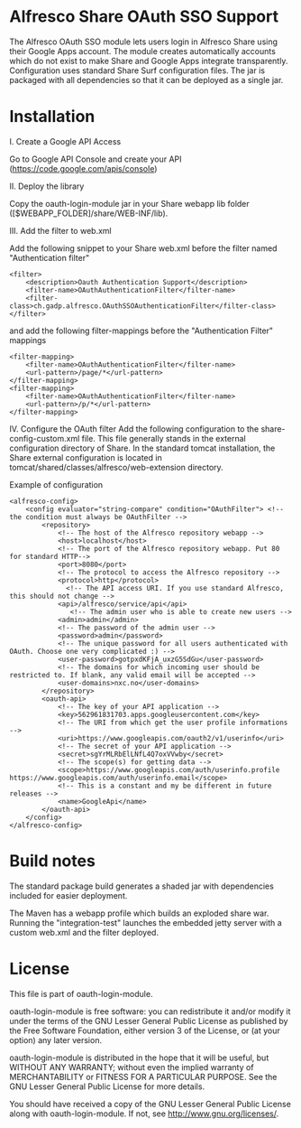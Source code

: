 Alfresco Share OAuth SSO Support
================================

The Alfresco OAuth SSO module lets users login in Alfresco Share using their Google Apps account. The module creates
automatically accounts which do not exist to make Share and Google Apps integrate transparently. Configuration uses
standard Share Surf configuration files. The jar is packaged with all dependencies so that it can be deployed as a single jar.

Installation
============

I. Create a Google API Access

Go to Google API Console and create your API (https://code.google.com/apis/console)

II. Deploy the library

Copy the oauth-login-module jar in your Share webapp lib folder ([$WEBAPP_FOLDER]/share/WEB-INF/lib).

III. Add the filter to web.xml

Add the following snippet to your Share web.xml before the filter named "Authentication filter"

    <filter>
        <description>Oauth Authentication Support</description>
        <filter-name>OAuthAuthenticationFilter</filter-name>
        <filter-class>ch.gadp.alfresco.OAuthSSOAuthenticationFilter</filter-class>
    </filter>

and add the following filter-mappings before the "Authentication Filter" mappings

    <filter-mapping>
        <filter-name>OAuthAuthenticationFilter</filter-name>
        <url-pattern>/page/*</url-pattern>
    </filter-mapping>
    <filter-mapping>
        <filter-name>OAuthAuthenticationFilter</filter-name>
        <url-pattern>/p/*</url-pattern>
    </filter-mapping>


IV. Configure the OAuth filter
Add the following configuration to the share-config-custom.xml file. This file generally stands in the external
configuration directory of Share. In the standard tomcat installation, the Share external configuration is located in
tomcat/shared/classes/alfresco/web-extension directory.

Example of configuration

    <alfresco-config>
        <config evaluator="string-compare" condition="OAuthFilter"> <!-- the condition must always be OAuthFilter -->
            <repository>
                <!-- The host of the Alfresco repository webapp -->
                <host>localhost</host>
                <!-- The port of the Alfresco repository webapp. Put 80 for standard HTTP-->
                <port>8080</port>
                <!-- The protocol to access the Alfresco repository -->
                <protocol>http</protocol>
                  <!-- The API access URI. If you use standard Alfresco, this should not change -->
                <api>/alfresco/service/api</api>
                   <!-- The admin user who is able to create new users -->
                <admin>admin</admin>
                <!-- The password of the admin user -->
                <password>admin</password>
                <!-- The unique password for all users authenticated with OAuth. Choose one very complicated :) -->
                <user-password>gotpxdKFjA_uxzG5SdGu</user-password>
                <!-- The domains for which incoming user should be restricted to. If blank, any valid email will be accepted -->
                <user-domains>nxc.no</user-domains>
            </repository>
            <oauth-api>
                <!-- The key of your API application -->
                <key>562961831703.apps.googleusercontent.com</key>
                <!-- The URI from which get the user profile informations -->
                <uri>https://www.googleapis.com/oauth2/v1/userinfo</uri>
                <!-- The secret of your API application -->
                <secret>sgYrMLRbElLNfL4Q7oxVVwby</secret>
                <!-- The scope(s) for getting data -->
                <scope>https://www.googleapis.com/auth/userinfo.profile https://www.googleapis.com/auth/userinfo.email</scope>
                <!-- This is a constant and my be different in future releases -->
                <name>GoogleApi</name>
            </oauth-api>
        </config>
    </alfresco-config>

Build notes
===========
The standard package build generates a shaded jar with dependencies included for easier deployment.

The Maven has a webapp profile which builds an exploded share war. Running the "integration-test" launches the embedded
jetty server with a custom web.xml and the filter deployed.

License
=======

This file is part of oauth-login-module.

oauth-login-module is free software: you can redistribute it and/or modify
it under the terms of the GNU Lesser General Public License as published by
the Free Software Foundation, either version 3 of the License, or
(at your option) any later version.

oauth-login-module is distributed in the hope that it will be useful,
but WITHOUT ANY WARRANTY; without even the implied warranty of
MERCHANTABILITY or FITNESS FOR A PARTICULAR PURPOSE.  See the
GNU Lesser General Public License for more details.

You should have received a copy of the GNU Lesser General Public License
along with oauth-login-module.  If not, see <http://www.gnu.org/licenses/>.
